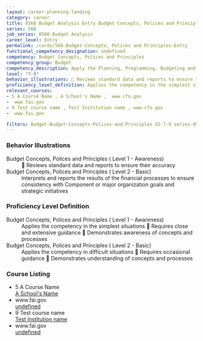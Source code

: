 ```yaml
---
layout: career-planning-landing
category: career
title: 0560 Budget Analysis Entry Budget Concepts, Polices and Principles
series: 560
job_series: 0560 Budget Analysis
career_level: Entry
permalink: /cards/560-Budget-Concepts, Polices and Principles-Entry
functional_competency_designation: undefined
competency: Budget Concepts, Polices and Principles
competency_group: Budget
competency_description: Apply the Planning, Programming, Budgeting and Execution (PPBE), fiscal law, policies, regulations, principles, standards and procedures to financial management activities.
level: "7-9"
behavior_illustrations:  Reviews standard data and reports to ensure their accuracy ? Interprets and reports the results of the financial processes to ensure consistency with Component or major organization goals and strategic initiatives
proficiency_level_definition: Applies the competency in the simplest situations  Requires close and extensive guidance  Demonstrates awareness of concepts and processes ? Applies the competency in difficult situations  Requires occasional guidance  Demonstrates understanding of concepts and processes
relevant_courses: 
- 5 A Course Name , A School's Name ,  www.cfo.gov  
-  www.fai.gov
- 9 Test course name , Test Institution name , www.cfo.gov 
-  www.fai.gov

filters: Budget-Budget-Concepts-Polices-and-Principles GS-7-9 series-0560
---
```


<div class="desktop:grid-col-4 margin-y-205">
  <div class="border-top-05 bg-white padding-2 shadow-5 height-full members-hover border-1px border-gray-30 border-top-orange radius-lg">
    <h3>Behavior Illustrations</h3>
    <dl class="text-base"><dt>Budget Concepts, Polices and Principles ( Level 1 - Awareness)</dt><dd> Reviews standard data and reports to ensure their accuracy</dd><dt>Budget Concepts, Polices and Principles ( Level 2 - Basic)</dt><dd>Interprets and reports the results of the financial processes to ensure consistency with Component or major organization goals and strategic initiatives</dd></dl>
  </div>
</div>
<div class="desktop:grid-col-4 margin-y-205">
  <div class="border-top-05 bg-white padding-2 shadow-5 height-full members-hover border-1px border-gray-30 border-top-orange radius-lg">
    <h3>Proficiency Level Definition</h3>
    <dl class="text-base"><dt>Budget Concepts, Polices and Principles ( Level 1 - Awareness)</dt><dd>Applies the competency in the simplest situations  Requires close and extensive guidance  Demonstrates awareness of concepts and processes</dd><dt>Budget Concepts, Polices and Principles ( Level 2 - Basic)</dt><dd>Applies the competency in difficult situations  Requires occasional guidance  Demonstrates understanding of concepts and processes</dd></dl>
  </div>
</div>
<div class="desktop:grid-col-4 margin-y-205">
  <div class="border-top-05 bg-white padding-2 shadow-5 height-full members-hover border-1px border-gray-30 border-top-orange radius-lg">
    <h3>Course Listing</h3>
    <ul class="text-base">
     <li>5 A Course Name <br><a href=" A School's Name "> A School's Name </a></li><li> www.fai.gov<br><a href="undefined">undefined</a></li><li>9 Test course name <br><a href=" Test Institution name "> Test Institution name </a></li><li> www.fai.gov<br><a href="undefined">undefined</a></li>
    </ul>
  </div>
</div>